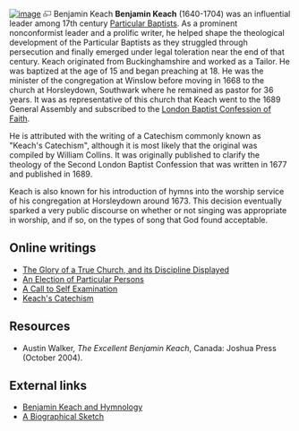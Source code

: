 [![image](images/2/26/Keach.jpg)](http://www.theopedia.com/File:Keach.jpg)
[![image](data:image/png;base64,iVBORw0KGgoAAAANSUhEUgAAAA8AAAALCAAAAACFLIiAAAAAAnRSTlMA/1uRIrUAAABPSURBVAjXY/j///+5vXDwjAHIr26ZAgXZe8H8a/+hoIcw/9nevdVL9+79DuPvzQYZFPUezu8BMZLXgkExnD8HAu6hqv//n+HZVjD4DuUDAKlChD3fj6aPAAAAAElFTkSuQmCC)](http://www.theopedia.com/File:Keach.jpg "Enlarge")
Benjamin Keach
**Benjamin Keach** (1640-1704) was an influential leader among 17th
century [Particular Baptists](Strict_Baptist "Strict Baptist"). As
a prominent nonconformist leader and a prolific writer, he helped
shape the theological development of the Particular Baptists as
they struggled through persecution and finally emerged under legal
toleration near the end of that century. Keach originated from
Buckinghamshire and worked as a Tailor. He was baptized at the age
of 15 and began preaching at 18. He was the minister of the
congregation at Winslow before moving in 1668 to the church at
Horsleydown, Southwark where he remained as pastor for 36 years. It
was as representative of this church that Keach went to the 1689
General Assembly and subscribed to the
[London Baptist Confession of Faith](London_Baptist_Confession_of_1689 "London Baptist Confession of 1689").

He is attributed with the writing of a Catechism commonly known as
"Keach's Catechism", although it is most likely that the original
was compiled by William Collins. It was originally published to
clarify the theology of the Second London Baptist Confession that
was written in 1677 and published in 1689.

Keach is also known for his introduction of hymns into the worship
service of his congregation at Horsleydown around 1673. This
decision eventually sparked a very public discourse on whether or
not singing was appropriate in worship, and if so, on the types of
song that God found acceptable.

## Online writings

-   [The Glory of a True Church, and its Discipline Displayed](http://www.founders.org/library/polity/keach.htm)
-   [An Election of Particular Persons](http://www.reformedreader.org/rbb/keach/electionofparticularpersons.htm)
-   [A Call to Self Examination](http://www.reformedreader.org/rbb/keach/selfexamination.htm)
-   [Keach's Catechism](http://www.reformedreader.org/ccc/keachcat.htm)

## Resources

-   Austin Walker, *The Excellent Benjamin Keach*, Canada: Joshua
    Press (October 2004).

## External links

-   [Benjamin Keach and Hymnology](http://www.smithcreekmusic.com/Hymnology/Metrical.Psalmody/Benjamin.Keach.html)
-   [A Biographical Sketch](http://preparingforeternity.org/this_day/keach_benjamin.shtml)



